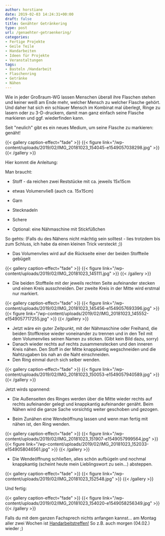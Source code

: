 ```yaml
---
author: horstiane
date: 2019-02-03 14:24:31+00:00
draft: false
title: Genähter Getränkering
type: post
url: /genaehter-getraenkering/
categories:
- Fertige Projekte
- Geile Teile
- Handarbeiten
- Ideen für Projekte
- Veranstaltungen
tags:
- Basteln /Handarbeit
- Flaschenring
- Getränke
- Nähen
---
```


Wie in jeder Großraum-WG lassen Menschen überall ihre Flaschen stehen und keiner weiß am Ende mehr, welcher Mensch zu welcher Flasche gehört. Und daher hat sich ein schlauer Mensch im Kombinat mal überlegt, Ringe zu lasern oder zu 3-D-druckern, damit man ganz einfach seine Flasche markieren und ggf. wiederfinden kann.

Seit "neulich" gibt es ein neues Medium, um seine Flasche zu markieren: genäht!

{{< gallery caption-effect="fade" >}}
{{< figure link="/wp-content/uploads/2019/02/IMG_20181023_154045-e1549057038298.jpg" >}}
{{< /gallery >}}



Hier kommt die Anleitung:

<!-- more -->

Man braucht:  

  * Stoff - da reichen zwei Reststücke mit ca. jeweils 15x15cm

  * etwas Volumenvließ (auch ca. 15x15cm)
  
  * Garn

  * Stecknadeln

  * Schere

  * Optional: eine Nähmaschine mit Stickfüßchen


So gehts:
(Falls du des Nähens nicht mächtig sein solltest - lies trotzdem bis zum Schluss, ich habe da einen kleinen Trick versteckt ;))
  * Das Volumenvlies wird auf die Rückseite einer der beiden Stoffteile gebügelt

{{< gallery caption-effect="fade" >}}
{{< figure link="/wp-content/uploads/2019/02/IMG_20181023_145111.jpg" >}}
{{< /gallery >}}

  * Die beiden Stoffteile mit der jeweils rechten Seite aufeinander stecken und einen Kreis ausschneiden. Der zweite Kreis in der Mitte wird erstmal nur markiert.

{{< gallery caption-effect="fade" >}}
{{< figure link="/wp-content/uploads/2019/02/IMG_20181023_145456-e1549057693396.jpg" >}}
{{< figure link="/wp-content/uploads/2019/02/IMG_20181023_145552-e1549057717255.jpg" >}}
{{< /gallery >}}

  * Jetzt wäre ein guter Zeitpunkt, mit der Nähmaschine oder Freihand, die beiden Stoffkreise wieder voneinander zu trennen und in den Teil mit dem Volumenvlies seinen Namen zu sticken. (Gibt kein Bild dazu, sorry)
  * Danach wieder rechts auf rechts zusammenstecken und den inneren Kreis nähen. Den Stoff in der Mitte knappkantig wegschneiden und die Nahtzugaben bis nah an die Naht einschneiden.
  * Den Ring einmal durch sich selber wenden.

{{< gallery caption-effect="fade" >}}
{{< figure link="/wp-content/uploads/2019/02/IMG_20181023_150053-e1549057940589.jpg" >}}
{{< /gallery >}}

Jetzt wirds spannend:  

  * Die Außenseiten des Ringes werden über die Mitte wieder rechts auf rechts aufeinander gelegt und knappkantig aufeinander genäht. Beim Nähen wird die ganze Sache vorsichtig weiter geschoben und gezogen.

  * Beim Zunähen eine Wendeöffnung lassen und wenn man fertig mit nähen ist, den Ring wenden.

{{< gallery caption-effect="fade" >}}
{{< figure link="/wp-content/uploads/2019/02/IMG_20181023_151907-e1549057999564.jpg" >}}
{{< figure link="/wp-content/uploads/2019/02/IMG_20181023_152033-e1549058046561.jpg" >}}
{{< /gallery >}}

  * Die Wendeöffnung schließen, alles schön aufbügeln und nochmal knappkantig (scheint heute mein Lieblingswort zu sein...) absteppen.

{{< gallery caption-effect="fade" >}}
{{< figure link="/wp-content/uploads/2019/02/IMG_20181023_152548.jpg" >}}
{{< /gallery >}}

Und fertig:

{{< gallery caption-effect="fade" >}}
{{< figure link="/wp-content/uploads/2019/02/IMG_20181023_154020-e1549058256349.jpg" >}}
{{< /gallery >}}



Falls du mit dem ganzen Fachsprech nichts anfangen kannst... am Montag aller zwei Wochen ist [Handarbeitstreffen!](/handarbeits-treffen/) So z.B. auch morgen (04.02.) wieder ;)
